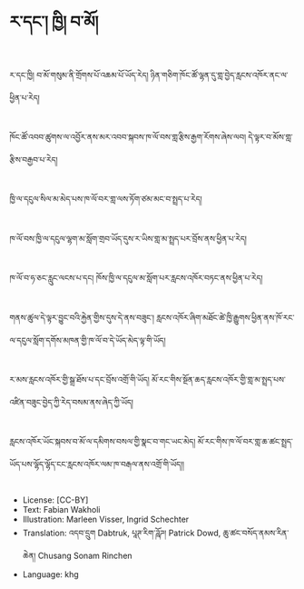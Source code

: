 # ར་དང་། ཁྱི། བ་མོ།

##
ར་དང་ཁྱི། བ་མོ་གསུམ་ནི་གྲོགས་པོ་འཆམ་པོ་ཡོད་རེད། ཉིན་གཅིག་ཁོང་ཚོ་ལྷན་དུ་གླ་བྱེད་རླངས་འཁོར་ནང་ལ་ཕྱིན་པ་རེད།

##
ཁོང་ཚོ་འབབ་ཚུགས་ལ་འབྱོར་ནས་མར་འབབ་སྐབས་ཁ་ལོ་བས་གླ་རྩིས་རྒྱག་རོགས་ཞེས་ལབ། དེ་ལྟར་བ་མོས་གླ་རྩིས་བརྒྱབ་པ་རེད།

##
ཁྱི་ལ་དངུལ་སིལ་མ་མེད་པས་ཁ་ལོ་བར་གླ་ལས་ཏོག་ཙམ་མང་བ་སྤྲད་པ་རེད།

##
ཁ་ལོ་བས་ཁྱི་ལ་དངུལ་ལྷག་མ་སློག་གྲབ་ཡོད་དུས་ར་ཡིས་གླ་མ་སྤྲད་པར་བྲོས་ནས་ཕྱིན་པ་རེད།

##
ཁ་ལོ་བ་ཧ་ཅང་རླུང་ལངས་པ་དང། ཁོས་ཁྱི་ལ་དངུལ་མ་སློག་པར་རླངས་འཁོར་བཏང་ནས་ཕྱིན་པ་རེད།

##
གནས་ཚུལ་དེ་ལྟར་བྱུང་བའི་རྐྱེན་གྱིས་དུས་དེ་ནས་བཟུང་། རླངས་འཁོར་ཞིག་མཐོང་ཚེ་ཁྱི་རྒྱུགས་ཕྱིན་ནས་ཁོ་རང་ལ་དངུལ་སློག་དགོས་མཁན་གྱི་ཁ་ལོ་བ་དེ་ཡོད་མེད་ལྟ་གི་ཡོད།

##
ར་མས་རླངས་འཁོར་གྱི་སྒྲ་ཐོས་པ་དང་བྲོས་འགྲོ་གི་ཡོད། མོ་རང་གིས་སྔོན་ཆད་རླངས་འཁོར་གྱི་གླ་མ་སྤྲད་པས་འཛིན་བཟུང་བྱེད་ཀྱི་རེད་བསམ་ནས་ཞེད་ཀྱི་ཡོད།

##
རླངས་འཁོར་ཡོང་སྐབས་བ་མོ་ལ་དམིགས་བསལ་གྱི་སྣང་བ་གང་ཡང་མེད། མོ་རང་གིས་ཁ་ལོ་བར་གླ་ཆ་ཚང་སྤྲད་ཡོད་པས་ལྷོད་ལྷོད་ངང་རླངས་འཁོར་ལམ་ཁ་བརྒལ་ནས་འགྲོ་གི་ཡོད།།

##
* License: [CC-BY]
* Text: Fabian Wakholi
* Illustration: Marleen Visser, Ingrid Schechter
* Translation: འདབ་དྲུག Dabtruk, པཱཊ་རིག་ཌཱོཌ། Patrick Dowd, ཆུ་ཚང་བསོད་ནམས་རིན་ཆེན། Chusang Sonam Rinchen
* Language: khg
